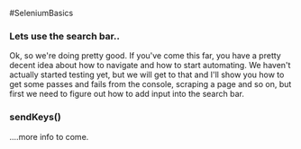 #SeleniumBasics

<h3>Lets use the search bar..</h3>

<p>Ok, so we're doing pretty good. If you've come this far, you have a pretty decent idea about how to navigate and how to start automating. We haven't actually started testing yet, but we will get to that and I'll show you how to get some passes and fails from the console, scraping a page and so on, but first we need to figure out how to add input into the search bar.</p>

<h3>sendKeys()</h3>
....more info to come.
